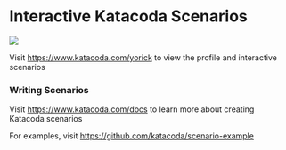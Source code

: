 # Interactive Katacoda Scenarios

[![](http://shields.katacoda.com/katacoda/yorick/count.svg)](https://www.katacoda.com/yorick "Get your profile on Katacoda.com")

Visit https://www.katacoda.com/yorick to view the profile and interactive scenarios

### Writing Scenarios
Visit https://www.katacoda.com/docs to learn more about creating Katacoda scenarios

For examples, visit https://github.com/katacoda/scenario-example
